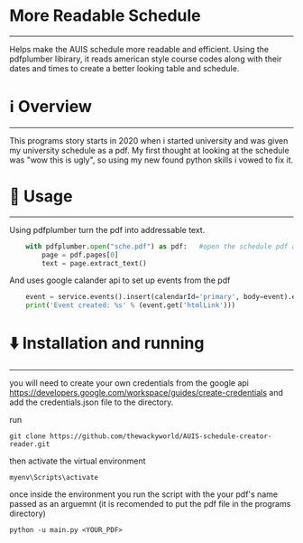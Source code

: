 # More Readable Schedule
---
Helps make the AUIS schedule more readable and efficient. 
Using the pdfplumber libirary, it reads american style course codes along with their dates and times to create a better looking table and schedule.



# ℹ️ Overview
---
This programs story starts in 2020 when i started university and was given my university schedule as a pdf. My first thought at looking at the schedule was "wow this is ugly", so using my new found python skills i vowed to fix it.

# 🚀 Usage
---
Using pdfplumber turn the pdf into addressable text.
```python
    with pdfplumber.open("sche.pdf") as pdf:   #open the schedule pdf and extract its text
        page = pdf.pages[0]
        text = page.extract_text()

```

And uses google calander api to set up events from the pdf
```python 
    event = service.events().insert(calendarId='primary', body=event).execute()
    print('Event created: %s' % (event.get('htmlLink')))
```

# ⬇️ Installation and running
---
you will need to create your own credentials from the google api https://developers.google.com/workspace/guides/create-credentials and add the credentials.json file to the directory.

run 
```
git clone https://github.com/thewackyworld/AUIS-schedule-creator-reader.git
```
then activate the virtual environment
```
myenv\Scripts\activate
```
once inside the environment you run the script with the your pdf's name passed as an arguemnt (it is recomended to put the pdf file in the programs directory)
```
python -u main.py <YOUR_PDF>
```